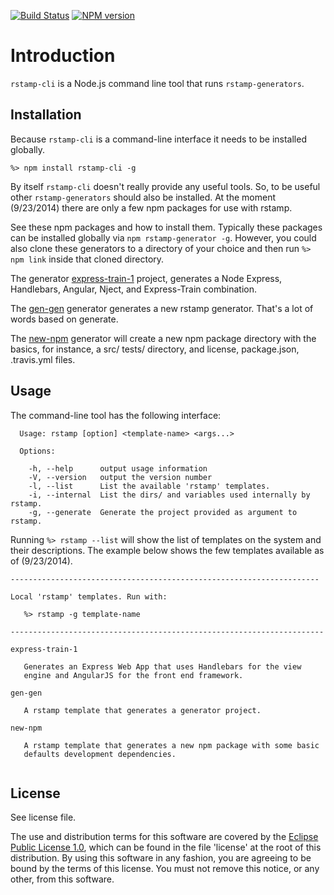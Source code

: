 [![Build Status](https://travis-ci.org/lcaballero/rstamp-cli.svg?branch=master)](https://travis-ci.org/) [![NPM version](https://badge.fury.io/js/rubber-stamp.svg)](http://badge.fury.io/js/rstamp-cli)

# Introduction

`rstamp-cli` is a Node.js command line tool that runs `rstamp-generators`.


## Installation

Because `rstamp-cli` is a command-line interface it needs to be installed globally.

`%> npm install rstamp-cli -g`

By itself `rstamp-cli` doesn't really provide any useful tools.  So, to be useful
other `rstamp-generators` should also be installed.  At the moment (9/23/2014)
there are only a few npm packages for use with rstamp.

See these npm packages and how to install them.  Typically these packages can be
installed globally via `npm rstamp-generator -g`.  However, you could also
clone these generators to a directory of your choice and then run
`%> npm link` inside that cloned directory.

The generator [express-train-1][express-train-1] project,
generates a Node Express, Handlebars, Angular, Nject, and Express-Train combination.

The [gen-gen][gen-gen] generator generates a new rstamp generator.  That's a lot of
words based on generate.

The [new-npm][new-npm] generator will create a new npm package directory with the basics,
for instance, a src/ tests/ directory, and license, package.json, .travis.yml files.


## Usage

The command-line tool has the following interface:

```
  Usage: rstamp [option] <template-name> <args...>

  Options:

    -h, --help      output usage information
    -V, --version   output the version number
    -l, --list      List the available 'rstamp' templates.
    -i, --internal  List the dirs/ and variables used internally by rstamp.
    -g, --generate  Generate the project provided as argument to rstamp.

```

Running `%> rstamp --list` will show the list of templates on the system and their
descriptions.  The example below shows the few templates available as of (9/23/2014).


```
---------------------------------------------------------------------

Local 'rstamp' templates. Run with:

   %> rstamp -g template-name

----------------------------------------------------------------------

express-train-1

   Generates an Express Web App that uses Handlebars for the view
   engine and AngularJS for the front end framework.

gen-gen

   A rstamp template that generates a generator project.

new-npm

   A rstamp template that generates a new npm package with some basic
   defaults development dependencies.


```


## License

See license file.

The use and distribution terms for this software are covered by the
[Eclipse Public License 1.0][EPL-1], which can be found in the file 'license' at the
root of this distribution. By using this software in any fashion, you are
agreeing to be bound by the terms of this license. You must not remove this
notice, or any other, from this software.


[EPL-1]: http://opensource.org/licenses/eclipse-1.0.txt
[express-train-1]: https://github.com/lcaballero/rstamp-express-train-1
[gen-gen]: https://github.com/lcaballero/gen-gen
[new-npm]: https://github.com/lcaballero/new-npm
